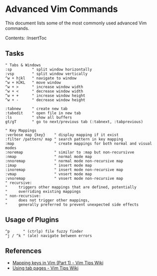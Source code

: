 # Advanced Vim Commands

This document lists some of the most commonly used advanced Vim commands.

Contents:
:InsertToc

## Tasks

```vim
" Tabs & Windows
:sp         " split window horizontally
:vsp        " split window vertically
^w + hjkl   " navigate to window
^w + HJKL   " move window
^w + >      " increase window width
^w + <      " decrease window width
^w + +      " increase window height
^w + -      " decrease window height

:tabnew     " create new tab
:tabedit    " open file in new tab
:ls         " show all buffers
gt/gT       " go to next/previous tab (:tabnext, :tabprevious)

" Key Mappings
:verbose map {key}    " display mapping if it exist
:filter /pattern/ map " search pattern in key mapping
:map                  " create mappings for both normal and visual modes
:noremap              " similar to :map but non-recursivve
:nmap                 " normal mode map
:nnoremap             " normal mode non-recursive map
:imap                 " insert mode map
:inoremap             " insert mode non-recursive map
:vmap                 " vnsert mode map
:vnoremap             " vnsert mode non-recursive map
" recursive:
"     triggers other mappings that are defined, potentially
"     overriding existing mappings
" non-recursive:
"     does not trigger other mappings,
"     generally preferred to prevent unexpected side effects

```

## Usage of Plugins
```vim
^p      " (ctrlp) file fuzzy finder
^j / ^k " (ale) navigate between errors
```

## References

- [Mapping keys in Vim (Part 1) - Vim Tips Wiki](https://vim.fandom.com/wiki/Mapping_keys_in_Vim_-_Tutorial_\(Part_1\))
- [Using tab pages - Vim Tips Wiki](https://vim.fandom.com/wiki/Using_tab_pages)
